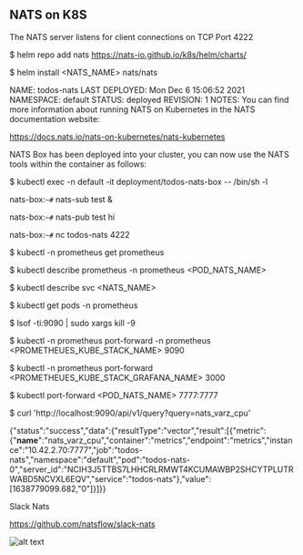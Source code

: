 ## NATS on K8S

The NATS server listens for client connections on TCP Port 4222

$ helm repo add nats https://nats-io.github.io/k8s/helm/charts/

$ helm install <NATS_NAME> nats/nats

NAME: todos-nats
LAST DEPLOYED: Mon Dec 6 15:06:52 2021
NAMESPACE: default
STATUS: deployed
REVISION: 1
NOTES:
You can find more information about running NATS on Kubernetes
in the NATS documentation website:

https://docs.nats.io/nats-on-kubernetes/nats-kubernetes

NATS Box has been deployed into your cluster, you can
now use the NATS tools within the container as follows:

$ kubectl exec -n default -it deployment/todos-nats-box -- /bin/sh -l

nats-box:`~#` nats-sub test &

nats-box:`~#` nats-pub test hi

nats-box:`~#` nc todos-nats 4222

$ kubectl -n prometheus get prometheus

$ kubectl describe prometheus -n prometheus <POD_NATS_NAME> 

$ kubectl describe svc <NATS_NAME>

$ kubectl get pods -n prometheus

$ lsof -ti:9090 | sudo xargs kill -9

$ kubectl -n prometheus port-forward -n prometheus <PROMETHEUES_KUBE_STACK_NAME> 9090

$ kubectl -n prometheus port-forward <PROMETHEUES_KUBE_STACK_GRAFANA_NAME> 3000

$ kubectl port-forward <POD_NATS_NAME> 7777:7777

$ curl 'http://localhost:9090/api/v1/query?query=nats_varz_cpu'

{"status":"success","data":{"resultType":"vector","result":[{"metric":{"__name__":"nats_varz_cpu","container":"metrics","endpoint":"metrics","instance":"10.42.2.70:7777","job":"todos-nats","namespace":"default","pod":"todos-nats-0","server_id":"NCIH3J5TTBS7LHHCRLRMWT4KCUMAWBP2SHCYTPLUTRWABD5NCVXL6EQV","service":"todos-nats"},"value":[1638779099.682,"0"]}]}}

Slack Nats

https://github.com/natsflow/slack-nats

![alt text](https://github.com/[username]/[reponame]/blob/[branch]/image.jpg?raw=true)

